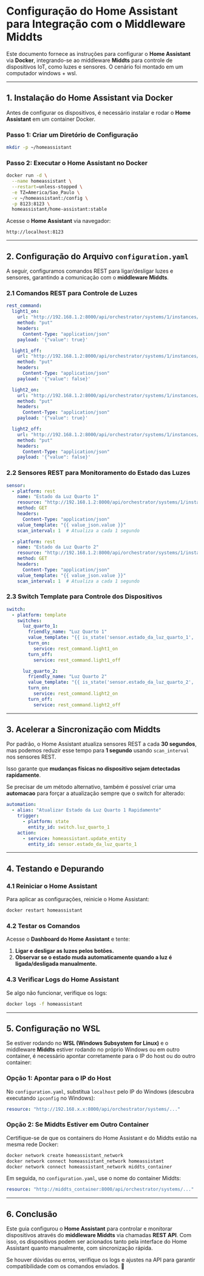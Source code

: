 # Configuração do Home Assistant para Integração com o Middleware Middts

Este documento fornece as instruções para configurar o **Home Assistant** via **Docker**, integrando-se ao middleware **Middts** para controle de dispositivos IoT, como luzes e sensores. O cenário foi montado em um computador windows + wsl.

---

## 1. **Instalação do Home Assistant via Docker**

Antes de configurar os dispositivos, é necessário instalar e rodar o **Home Assistant** em um container Docker.

### **Passo 1: Criar um Diretório de Configuração**
```bash
mkdir -p ~/homeassistant
```

### **Passo 2: Executar o Home Assistant no Docker**
```bash
docker run -d \
  --name homeassistant \
  --restart=unless-stopped \
  -e TZ=America/Sao_Paulo \
  -v ~/homeassistant:/config \
  -p 8123:8123 \
  homeassistant/home-assistant:stable
```

Acesse o **Home Assistant** via navegador:
```
http://localhost:8123
```

---

## 2. **Configuração do Arquivo `configuration.yaml`**

A seguir, configuramos comandos REST para ligar/desligar luzes e sensores, garantindo a comunicação com o **middleware Middts**.

### **2.1 Comandos REST para Controle de Luzes**

```yaml
rest_command:
  light1_on:
    url: "http://192.168.1.2:8000/api/orchestrator/systems/1/instances/4/properties/7/"
    method: "put"
    headers:
      Content-Type: "application/json"
    payload: '{"value": true}'

  light1_off:
    url: "http://192.168.1.2:8000/api/orchestrator/systems/1/instances/4/properties/7/"
    method: "put"
    headers:
      Content-Type: "application/json"
    payload: '{"value": false}'

  light2_on:
    url: "http://192.168.1.2:8000/api/orchestrator/systems/1/instances/16/properties/20/"
    method: "put"
    headers:
      Content-Type: "application/json"
    payload: '{"value": true}'

  light2_off:
    url: "http://192.168.1.2:8000/api/orchestrator/systems/1/instances/16/properties/20/"
    method: "put"
    headers:
      Content-Type: "application/json"
    payload: '{"value": false}'
```

### **2.2 Sensores REST para Monitoramento do Estado das Luzes**

```yaml
sensor:
  - platform: rest
    name: "Estado da Luz Quarto 1"
    resource: "http://192.168.1.2:8000/api/orchestrator/systems/1/instances/4/properties/7/value/"
    method: GET
    headers:
      Content-Type: "application/json"
    value_template: "{{ value_json.value }}"
    scan_interval: 1  # Atualiza a cada 1 segundo

  - platform: rest
    name: "Estado da Luz Quarto 2"
    resource: "http://192.168.1.2:8000/api/orchestrator/systems/1/instances/16/properties/20/value/"
    method: GET
    headers:
      Content-Type: "application/json"
    value_template: "{{ value_json.value }}"
    scan_interval: 1  # Atualiza a cada 1 segundo
```

### **2.3 Switch Template para Controle dos Dispositivos**

```yaml
switch:
  - platform: template
    switches:
      luz_quarto_1:
        friendly_name: "Luz Quarto 1"
        value_template: "{{ is_state('sensor.estado_da_luz_quarto_1', 'true') }}"
        turn_on:
          service: rest_command.light1_on
        turn_off:
          service: rest_command.light1_off

      luz_quarto_2:
        friendly_name: "Luz Quarto 2"
        value_template: "{{ is_state('sensor.estado_da_luz_quarto_2', 'true') }}"
        turn_on:
          service: rest_command.light2_on
        turn_off:
          service: rest_command.light2_off
```

---

## 3. **Acelerar a Sincronização com Middts**

Por padrão, o Home Assistant atualiza sensores REST a cada **30 segundos**, mas podemos reduzir esse tempo para **1 segundo** usando `scan_interval` nos sensores REST.

Isso garante que **mudanças físicas no dispositivo sejam detectadas rapidamente**.

Se precisar de um método alternativo, também é possível criar uma **automacao** para forçar a atualização sempre que o switch for alterado:

```yaml
automation:
  - alias: "Atualizar Estado da Luz Quarto 1 Rapidamente"
    trigger:
      - platform: state
        entity_id: switch.luz_quarto_1
    action:
      - service: homeassistant.update_entity
        entity_id: sensor.estado_da_luz_quarto_1
```

---

## 4. **Testando e Depurando**

### **4.1 Reiniciar o Home Assistant**
Para aplicar as configurações, reinicie o Home Assistant:
```bash
docker restart homeassistant
```

### **4.2 Testar os Comandos**
Acesse o **Dashboard do Home Assistant** e tente:
1. **Ligar e desligar as luzes pelos botões.**
2. **Observar se o estado muda automaticamente quando a luz é ligada/desligada manualmente.**

### **4.3 Verificar Logs do Home Assistant**
Se algo não funcionar, verifique os logs:
```bash
docker logs -f homeassistant
```

---
## 5. **Configuração no WSL**
Se estiver rodando no **WSL (Windows Subsystem for Linux)** e o middleware **Middts** estiver rodando no próprio Windows ou em outro container, é necessário apontar corretamente para o IP do host ou do outro container:

### **Opção 1: Apontar para o IP do Host**
No `configuration.yaml`, substitua `localhost` pelo IP do Windows (descubra executando `ipconfig` no Windows):

```yaml
resource: "http://192.168.x.x:8000/api/orchestrator/systems/..."
```

### **Opção 2: Se Middts Estiver em Outro Container**
Certifique-se de que os containers do Home Assistant e do Middts estão na mesma rede Docker:
```bash
docker network create homeassistant_network
docker network connect homeassistant_network homeassistant
docker network connect homeassistant_network middts_container
```
Em seguida, no `configuration.yaml`, use o nome do container Middts:
```yaml
resource: "http://middts_container:8000/api/orchestrator/systems/..."
```

---

## 6. **Conclusão**
Este guia configurou o **Home Assistant** para controlar e monitorar dispositivos através do **middleware Middts** via chamadas **REST API**. Com isso, os dispositivos podem ser acionados tanto pela interface do Home Assistant quanto manualmente, com sincronização rápida.

Se houver dúvidas ou erros, verifique os logs e ajustes na API para garantir compatibilidade com os comandos enviados. 🚀
